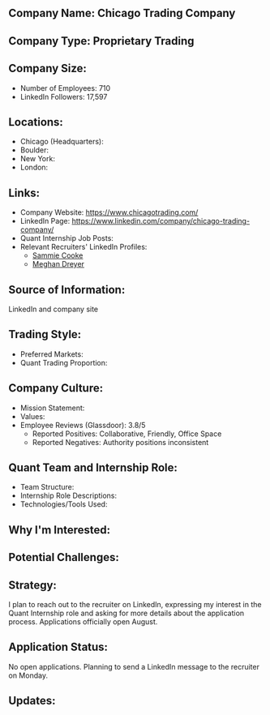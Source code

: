 ## Company Name: Chicago Trading Company

## Company Type: Proprietary Trading

## Company Size:
- Number of Employees: 710
- LinkedIn Followers: 17,597

## Locations:
- Chicago (Headquarters): 
- Boulder: 
- New York: 
- London: 

## Links:
- Company Website: https://www.chicagotrading.com/
- LinkedIn Page: https://www.linkedin.com/company/chicago-trading-company/
- Quant Internship Job Posts: 
- Relevant Recruiters' LinkedIn Profiles: 
  - [Sammie Cooke](https://www.linkedin.com/in/sammiecooke/)
  - [Meghan Dreyer](https://www.linkedin.com/in/meghandreyer/)

## Source of Information:
LinkedIn and company site

## Trading Style:
- Preferred Markets: 
- Quant Trading Proportion: 

## Company Culture:
- Mission Statement: 
- Values: 
- Employee Reviews (Glassdoor): 3.8/5
  - Reported Positives: Collaborative, Friendly, Office Space
  - Reported Negatives: Authority positions inconsistent

## Quant Team and Internship Role:
- Team Structure: 
- Internship Role Descriptions: 
- Technologies/Tools Used: 

## Why I'm Interested:

## Potential Challenges: 

## Strategy:
I plan to reach out to the recruiter on LinkedIn, expressing my interest in the Quant Internship role and asking for more details about the application process. Applications officially open August.

## Application Status:
No open applications. Planning to send a LinkedIn message to the recruiter on Monday.

## Updates:
